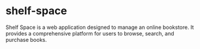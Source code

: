 # shelf-space
Shelf Space is a web application designed to manage an online bookstore. It provides a comprehensive platform for users to browse, search, and purchase books.
